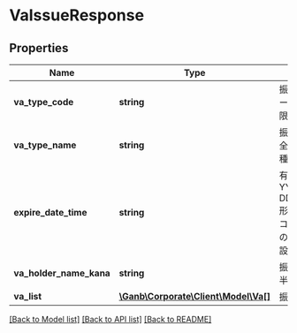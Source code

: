 # VaIssueResponse

## Properties
Name | Type | Description | Notes
------------ | ------------- | ------------- | -------------
**va_type_code** | **string** | 振込入金口座　種類コード 半角数字 ・1&#x3D;期限型 ・2&#x3D;継続型 | 
**va_type_name** | **string** | 振込入金口座　種類名 全角文字 振込入金口座　種類コードの名称 | 
**expire_date_time** | **string** | 有効期限日時 半角文字 YYYY-MM-DDTHH:MM:SS+09:00形式 振込入金口座種別コードが「2&#x3D;継続型」の場合は、項目自体を設定しません | [optional] 
**va_holder_name_kana** | **string** | 振込入金口座名義カナ 半角文字 | 
**va_list** | [**\Ganb\Corporate\Client\Model\Va[]**](Va.md) | 振込入金口座リスト | 

[[Back to Model list]](../README.md#documentation-for-models) [[Back to API list]](../README.md#documentation-for-api-endpoints) [[Back to README]](../README.md)


